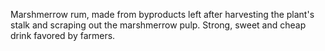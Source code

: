Marshmerrow rum, made from byproducts left after harvesting the plant's stalk and scraping out the marshmerrow pulp. Strong, sweet and cheap drink favored by farmers.